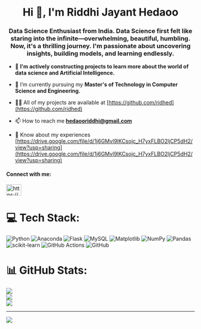 <h1 align="center">Hi 👋, I'm Riddhi Jayant Hedaoo</h1>
<h3 align="center">Data Science Enthusiast from India. Data Science first felt like staring into the infinite—overwhelming, beautiful, humbling. Now, it's a thrilling journey. I'm passionate about uncovering insights, building models, and learning endlessly.</h3>

- 🔭 **I'm actively constructing projects to learn more about the world of data science and Artificial Intelligence.**

- 🌱 I’m currently pursuing my **Master's of Technology in Computer Science and Engineering.**

- 👨‍💻 All of my projects are available at [https://github.com/ridhed](https://github.com/ridhed)

- 📫 How to reach me **hedaooriddhi@gmail.com**

- 📄 Know about my experiences [https://drive.google.com/file/d/1j6GMvl9lKCsojc_H7yxFLBO2ljCP5dH2/view?usp=sharing](https://drive.google.com/file/d/1j6GMvl9lKCsojc_H7yxFLBO2ljCP5dH2/view?usp=sharing)

<h4 align="left">Connect with me:</h4>
<p align="left">
<a href="https://linkedin.com/in/https://www.linkedin.com/in/riddhi-hedaoo-490a64221/" target="blank"><img align="center" src="https://raw.githubusercontent.com/rahuldkjain/github-profile-readme-generator/master/src/images/icons/Social/linked-in-alt.svg" alt="https://www.linkedin.com/in/riddhi-hedaoo/" height="30" width="40" /></a>
</p>


# 💻 Tech Stack:
![Python](https://img.shields.io/badge/python-3670A0?style=plastic&logo=python&logoColor=ffdd54) ![Anaconda](https://img.shields.io/badge/Anaconda-%2344A833.svg?style=plastic&logo=anaconda&logoColor=white) ![Flask](https://img.shields.io/badge/flask-%23000.svg?style=plastic&logo=flask&logoColor=white) ![MySQL](https://img.shields.io/badge/mysql-4479A1.svg?style=plastic&logo=mysql&logoColor=white) ![Matplotlib](https://img.shields.io/badge/Matplotlib-%23ffffff.svg?style=plastic&logo=Matplotlib&logoColor=black) ![NumPy](https://img.shields.io/badge/numpy-%23013243.svg?style=plastic&logo=numpy&logoColor=white) ![Pandas](https://img.shields.io/badge/pandas-%23150458.svg?style=plastic&logo=pandas&logoColor=white) ![scikit-learn](https://img.shields.io/badge/scikit--learn-%23F7931E.svg?style=plastic&logo=scikit-learn&logoColor=white) ![GitHub Actions](https://img.shields.io/badge/github%20actions-%232671E5.svg?style=plastic&logo=githubactions&logoColor=white) ![GitHub](https://img.shields.io/badge/github-%23121011.svg?style=plastic&logo=github&logoColor=white)
# 📊 GitHub Stats:
![](https://github-readme-stats.vercel.app/api?username=ridhed&theme=dark&hide_border=false&include_all_commits=true&count_private=true)<br/>
![](https://nirzak-streak-stats.vercel.app/?user=ridhed&theme=dark&hide_border=false)<br/>
![](https://github-readme-stats.vercel.app/api/top-langs/?username=ridhed&theme=dark&hide_border=false&include_all_commits=true&count_private=true&layout=compact)

---
[![](https://visitcount.itsvg.in/api?id=ridhed&icon=0&color=0)](https://visitcount.itsvg.in)

<!-- Proudly created with GPRM ( https://gprm.itsvg.in ) -->

